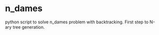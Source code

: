 # n_dames
python script to solve n_dames problem with backtracking. First step to N-ary tree generation.
